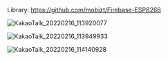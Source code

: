 Library: https://github.com/mobizt/Firebase-ESP8266

![KakaoTalk_20220216_113920077](https://user-images.githubusercontent.com/72438246/154186376-3411bada-effe-4ac0-a8e0-82756e25ea44.jpg)

![KakaoTalk_20220216_113949933](https://user-images.githubusercontent.com/72438246/154186380-f5c34710-0e90-4bec-b3a4-1a1d065ed28e.jpg)

![KakaoTalk_20220216_114140928](https://user-images.githubusercontent.com/72438246/154186382-c7e61ee3-45fa-4611-9d34-9674343cfa84.jpg)
